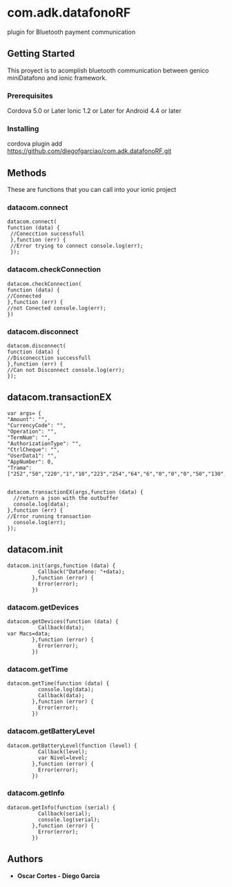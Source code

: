 # com.adk.datafonoRF

plugin for Bluetooth payment communication

## Getting Started

This proyect is to acomplish bluetooth communication between genico miniDatafono and ionic framework.

### Prerequisites

Cordova 5.0 or Later
Ionic 1.2 or Later
for Android 4.4 or later

### Installing

cordova plugin add https://github.com/diegofgarciao/com.adk.datafonoRF.git

## Methods

These are functions that you can call into your ionic project

### datacom.connect

```
datacom.connect(
function (data) {
 //Conecction successfull 
 },function (err) { 
 //Error trying to connect console.log(err); 
 });

```
### datacom.checkConnection

```
datacom.checkConnection(
function (data) { 
//Connected 
},function (err) { 
//not Conected console.log(err); 
})

```

###  datacom.disconnect

```
datacom.disconnect(
function (data) { 
//Disconecction successfull 
},function (err) { 
//Can not Disconnect console.log(err); 
});

```
## datacom.transactionEX

```
var args= {
"Amount": "",
"CurrencyCode": "",
"Operation": "",
"TermNum": "",
"AuthorizationType": "",
"CtrlCheque": "",
"UserData1": "",
"AppNumber": 0,
"Trama":["252","50","220","1","10","223","254","64","6","0","0","0","50","130","89","223","255","34","6","0","0","0","5","36","17","223","254","130","6","0","0","0","0","0","0","223","255","37","4","49","50","53","48","223","255","43","5","52","48","53","55","50"]};


datacom.transactionEX(args,function (data) {
  //return a json with the outbuffer 
  console.log(data);
},function (err) {
//Error running transaction
  console.log(err);
});

```

## datacom.init
```
datacom.init(args,function (data) {
          Callback("Datafono: "+data);
        },function (error) {
          Error(error);
        })

```
### datacom.getDevices
```
datacom.getDevices(function (data) {
          Callback(data);
var Macs=data;
        },function (error) {
          Error(error);
        })
```
### datacom.getTime
```
datacom.getTime(function (data) {
          console.log(data);
          Callback(data);
        },function (error) {
          Error(error);
        })
  ```      
### datacom.getBatteryLevel
```
datacom.getBatteryLevel(function (level) {
          Callback(level);
          var Nivel=level;
        },function (error) {
          Error(error);
        })
  ```      
### datacom.getInfo
```
datacom.getInfo(function (serial) {
          Callback(serial);
          console.log(serial);
        },function (error) {
          Error(error);
        })

```
## Authors

* **Oscar Cortes - Diego Garcia**


